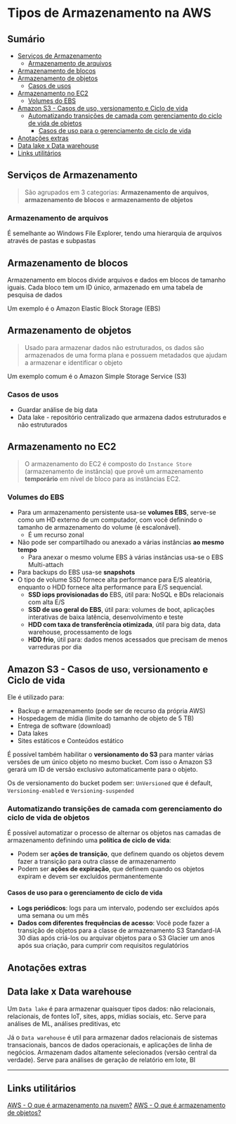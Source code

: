 <h1> Tipos de Armazenamento na AWS </h1>

<h2>Sumário</h2>

- [Serviços de Armazenamento](#serviços-de-armazenamento)
  - [Armazenamento de arquivos](#armazenamento-de-arquivos)
- [Armazenamento de blocos](#armazenamento-de-blocos)
- [Armazenamento de objetos](#armazenamento-de-objetos)
  - [Casos de usos](#casos-de-usos)
- [Armazenamento no EC2](#armazenamento-no-ec2)
  - [Volumes do EBS](#volumes-do-ebs)
- [Amazon S3 - Casos de uso, versionamento e Ciclo de vida](#amazon-s3---casos-de-uso-versionamento-e-ciclo-de-vida)
  - [Automatizando transições de camada com gerenciamento do ciclo de vida de objetos](#automatizando-transições-de-camada-com-gerenciamento-do-ciclo-de-vida-de-objetos)
    - [Casos de uso para o gerenciamento de ciclo de vida](#casos-de-uso-para-o-gerenciamento-de-ciclo-de-vida)
- [Anotações extras](#anotações-extras)
- [Data lake x Data warehouse](#data-lake-x-data-warehouse)
- [Links utilitários](#links-utilitários)

## Serviços de Armazenamento

> São agrupados em 3 categorias: **Armazenamento de arquivos**, **armazenamento de blocos** e **armazenamento de objetos**

### Armazenamento de arquivos

É semelhante ao Windows File Explorer, tendo uma hierarquia de arquivos através de pastas e subpastas

## Armazenamento de blocos

Armazenamento em blocos divide arquivos e dados em blocos de tamanho iguais. Cada bloco tem um ID único, armazenado em uma tabela de pesquisa de dados

Um exemplo é o Amazon Elastic Block Storage (EBS)

## Armazenamento de objetos

> Usado para armazenar dados não estruturados, os dados são armazenados de uma forma plana e possuem metadados que ajudam a armazenar e identificar o objeto

Um exemplo comum é o Amazon Simple Storage Service (S3)

### Casos de usos

- Guardar análise de big data
- Data lake - repositório centralizado que armazena dados estruturados e não estruturados

## Armazenamento no EC2

> O armazenamento do EC2 é composto do `Instance Store` (armazenamento de instância) que provê um armazenamento **temporário** em nível de bloco para as instâncias EC2.

### Volumes do EBS

- Para um armazenamento persistente usa-se **volumes EBS**, serve-se como um HD externo de um computador, com você definindo o tamanho de armazenamento do volume (é escalonável).
  - É um recurso zonal
- Não pode ser compartilhado ou anexado a várias instâncias  **ao mesmo tempo**
  - Para anexar o mesmo volume EBS à várias instâncias usa-se o EBS Multi-attach
- Para backups do EBS usa-se **snapshots**
- O tipo de volume SSD fornece alta performance para E/S aleatória, enquanto o HDD fornece alta performance para E/S sequencial.
  - **SSD iops provisionadas do** EBS, útil para: NoSQL e BDs relacionais com alta E/S
  - **SSD de uso geral do EBS**, útil para: volumes de boot, aplicações interativas de baixa latência, desenvolvimento e teste
  - **HDD com taxa de transferência otimizada**, útil para big data, data warehouse, processamento de logs
  - **HDD frio**, útil para:  dados menos acessados que precisam de menos varreduras por dia

## Amazon S3 - Casos de uso, versionamento e Ciclo de vida

Ele é utilizado para:

- Backup e armazenamento (pode ser de recurso da própria AWS)
- Hospedagem de mídia (limite do tamanho de objeto de 5 TB)
- Entrega de software (download)
- Data lakes
- Sites estáticos e Conteúdos estático

É possível também habilitar o **versionamento do S3** para manter várias versões de um único objeto no mesmo bucket. Com isso o Amazon S3 gerará um ID de versão exclusivo automaticamente para o objeto.

Os de versionamento do bucket podem ser: `UnVersioned` que é default, `Versioning-enabled` e `Versioning-suspended`

### Automatizando transições de camada com gerenciamento do ciclo de vida de objetos

É possível automatizar o processo de alternar os objetos nas camadas de armazenamento definindo uma **política de ciclo de vida**:

- Podem ser **ações de transição**, que definem quando os objetos devem fazer a transição para outra classe de armazenamento
- Podem ser **ações de expiração**, que definem quando os objetos expiram e devem ser excluídos permanentemente

#### Casos de uso para o gerenciamento de ciclo de vida

- **Logs periódicos**: logs para um intervalo, podendo ser excluídos após uma semana ou um mês
- **Dados com diferentes frequências de acesso**: Você pode fazer a transição de objetos para a classe de armazenamento S3 Standard-IA 30 dias após criá-los ou arquivar objetos para o S3 Glacier um anos após sua criação, para cumprir com requisitos regulatórios

## Anotações extras

## Data lake x Data warehouse

Um `Data lake` é para armazenar quaisquer tipos dados: não relacionais, relacionais, de fontes IoT, sites, apps, mídias sociais, etc. Serve para análises de ML, análises preditivas, etc

Já o `Data warehouse` é util para armazenar dados relacionais de sistemas transacionais, bancos de dados operacionais, e aplicações de linha de negócios. Armazenam dados altamente selecionados (versão central da verdade). Serve para análises de geração de relatório em lote, BI

---

## Links utilitários

[AWS - O que é armazenamento na nuvem?](https://aws.amazon.com/pt/what-is/cloud-storage/)
[AWS - O que é armazenamento de objetos?](https://aws.amazon.com/pt/what-is/object-storage)

